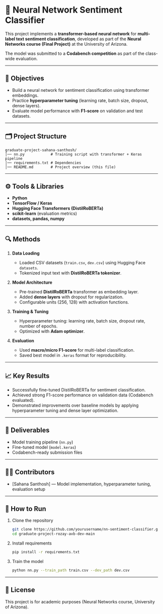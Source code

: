 # 🤖 Neural Network Sentiment Classifier  

This project implements a **transformer-based neural network** for **multi-label text sentiment classification**, developed as part of the **Neural Networks course (Final Project)** at the University of Arizona.  

The model was submitted to a **Codabench competition** as part of the class-wide evaluation.  

---

## 🎯 Objectives  
- Build a neural network for sentiment classification using transformer embeddings.  
- Practice **hyperparameter tuning** (learning rate, batch size, dropout, dense layers).  
- Evaluate model performance with **F1-score** on validation and test datasets.  

---

## 🗂️ Project Structure  
```
graduate-project-sahana-santhosh/
│── nn.py            # Training script with transformer + Keras pipeline  
│── requirements.txt # Dependencies  
│── README.md        # Project overview (this file)
```

---

## ⚙️ Tools & Libraries  
- **Python**  
- **TensorFlow / Keras**  
- **Hugging Face Transformers (DistilRoBERTa)**  
- **scikit-learn** (evaluation metrics)  
- **datasets, pandas, numpy**  

---

## 🔍 Methods  
1. **Data Loading**  
   - Loaded CSV datasets (`train.csv`, `dev.csv`) using Hugging Face `datasets`.  
   - Tokenized input text with **DistilRoBERTa tokenizer**.  

2. **Model Architecture**  
   - Pre-trained **DistilRoBERTa** transformer as embedding layer.  
   - Added **dense layers** with dropout for regularization.  
   - Configurable units (256, 128) with activation functions.  

3. **Training & Tuning**  
   - Hyperparameter tuning: learning rate, batch size, dropout rate, number of epochs.  
   - Optimized with **Adam optimizer**.  

4. **Evaluation**  
   - Used **macro/micro F1-score** for multi-label classification.  
   - Saved best model in `.keras` format for reproducibility.  

---

## 📈 Key Results  
- Successfully fine-tuned DistilRoBERTa for sentiment classification.  
- Achieved strong F1-score performance on validation data (Codabench evaluated).  
- Demonstrated improvements over baseline models by applying hyperparameter tuning and dense layer optimization.  

---

## 📜 Deliverables  
- Model training pipeline (`nn.py`)  
- Fine-tuned model (`model.keras`)  
- Codabench-ready submission files  

---

## 👩‍💻 Contributors  
- [Sahana Santhosh] — Model implementation, hyperparameter tuning, evaluation setup  

---

## 🚀 How to Run  
1. Clone the repository  
   ```bash
   git clone https://github.com/yourusername/nn-sentiment-classifier.git
   cd graduate-project-rozay-avb-dev-main
   ```  
2. Install requirements  
   ```bash
   pip install -r requirements.txt
   ```  
3. Train the model  
   ```bash
   python nn.py --train_path train.csv --dev_path dev.csv
   ```  

---

## 📌 License  
This project is for academic purposes (Neural Networks course, University of Arizona).  
